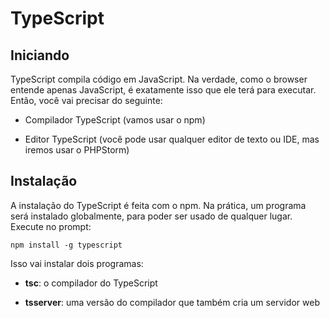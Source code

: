 # TypeScript

## Iniciando

TypeScript compila código em JavaScript. Na verdade, como o browser entende apenas JavaScript, é exatamente isso que ele terá para executar. Então, você vai precisar do seguinte:

* Compilador TypeScript \(vamos usar o npm\)

* Editor TypeScript \(você pode usar qualquer editor de texto ou IDE, mas iremos usar o PHPStorm\)


## Instalação

A instalação do TypeScript é feita com o npm. Na prática, um programa será instalado globalmente, para poder ser usado de qualquer lugar. Execute no prompt:

```
npm install -g typescript
```

Isso vai instalar dois programas:

* **tsc**: o compilador do TypeScript

* **tsserver**: uma versão do compilador que também cria um servidor web




